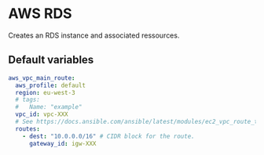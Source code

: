 # AWS RDS 
Creates an RDS instance and associated ressources.
<!--TOC-->
<!--ENDTOC-->

<!--ROLEVARS-->
## Default variables
```yaml
aws_vpc_main_route:
  aws_profile: default
  region: eu-west-3
  # tags:
  #   Name: "example"
  vpc_id: vpc-XXX
  # See https://docs.ansible.com/ansible/latest/modules/ec2_vpc_route_table_module.html#parameter-routes
  routes:
    - dest: "10.0.0.0/16" # CIDR block for the route.
      gateway_id: igw-XXX


```

<!--ENDROLEVARS-->
